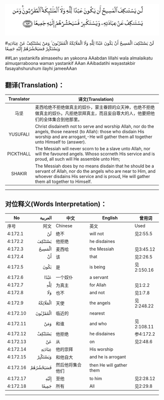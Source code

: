![004:172](images/004_172.gif)

#لَنْ يَسْتَنْكِفَ الْمَسِيحُ أَنْ يَكُونَ عَبْدًا لِلَّهِ وَلَا الْمَلَائِكَةُ الْمُقَرَّبُونَ ۚ وَمَنْ يَسْتَنْكِفْ عَنْ عِبَادَتِهِ وَيَسْتَكْبِرْ فَسَيَحْشُرُهُمْ إِلَيْهِ جَمِيعًا 

##Lan yastankifa almaseehu an yakoona AAabdan lillahi wala almalaikatu almuqarraboona waman yastankif AAan AAibadatihi wayastakbir fasayahshuruhum ilayhi jameeAAan 

## 翻译(Translation)：

| Translator | 译文(Translation)                                            |
| :--------: | ------------------------------------------------------------ |
|    马坚    | 麦西哈绝不拒绝做真主的奴仆，蒙主眷顾的众天神，也绝不拒绝做真主的奴仆。凡拒绝崇拜真主，而且妄自尊大的人，他要把他们的全体集合到他那里。 |
|  YUSUFALI  | Christ disdaineth not to serve and worship Allah, nor do the angels, those nearest (to Allah): those who disdain His worship and are arrogant,-He will gather them all together unto Himself to (answer). |
| PICKTHALL  | The Messiah will never scorn to be a slave unto Allah, nor will the favoured angels. Whoso scorneth His service and is proud, all such will He assemble unto Him; |
|   SHAKIR   | The Messiah does by no means disdain that he should be a servant of Allah, nor do the angels who are near to Him, and whoever disdains His service and is proud, He will gather them all together to Himself. |

---

## 对位释义(Words Interpretation)：

| No   | العربية | 中文    | English | 曾用词 |
| ---- | ------: | ------- | ------- | ------ |
| 序号 |    阿文 | Chinese | 英文    | Used   |
| 4:172.1  | لَنْ       | 绝不             | will not                 | 见2:55.5   |
| 4:172.2  | يَسْتَنْكِفَ   | 他拒绝           | he disdaines             |            |
| 4:172.3  | الْمَسِيحُ   | 麦西哈           | the Messiah              | 见3:45.12  |
| 4:172.4  | أَنْ       | 该               | that                     | 见2:26.5   |
| 4:172.5  | يَكُونَ     | 是               | is being                 | 见2:150.16 |
| 4:172.6  | عَبْدًا     | 一个奴仆         | a servant                |            |
| 4:172.7  | لِلَّهِ      | 为真主           | for Allah                | 见1:2.2    |
| 4:172.8  | وَلَا      | 也不             | and not                  | 见1:7.8    |
| 4:172.9  | الْمَلَائِكَةُ | 天使             | the angels               | 见2:248.22 |
| 4:172.10 | الْمُقَرَّبُونَ | 临近的           | nearest                  |            |
| 4:172.11 | وَمَنْ      | 和谁             | and who                  | 见2:108.11 |
| 4:172.12 | يَسْتَنْكِفْ   | 他拒绝           | he disdaines             | 参4:172.2  |
| 4:172.13 | عَنْ       | 从               | on                       | 见2:48.6   |
| 4:172.14 | عِبَادَتِهِ   | 他的崇拜         | His worship              |            |
| 4:172.15 | وَيَسْتَكْبِرْ  | 和他自大         | and he is arrogant       |            |
| 4:172.16 | فَسَيَحْشُرُهُمْ | 然后他将集合他们 | then He will gather them |            |
| 4:172.17 | إِلَيْهِ     | 至他             | to him                   | 见2:28.12  |
| 4:172.18 | جَمِيعًا    | 所有             | All                      | 见2:29.8   |

---
